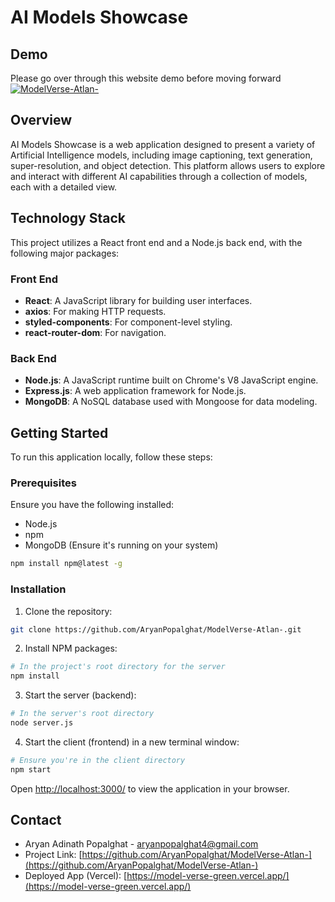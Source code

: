 # AI Models Showcase

## Demo
Please go over through this website demo before moving forward
[![ModelVerse-Atlan-](https://img.youtube.com/vi/k5FJYQ9SfPA)](https://www.youtube.com/watch?v=k5FJYQ9SfPA)

## Overview

AI Models Showcase is a web application designed to present a variety of Artificial Intelligence models, including image captioning, text generation, super-resolution, and object detection. This platform allows users to explore and interact with different AI capabilities through a collection of models, each with a detailed view.

## Technology Stack

This project utilizes a React front end and a Node.js back end, with the following major packages:

### Front End
- **React**: A JavaScript library for building user interfaces.
- **axios**: For making HTTP requests.
- **styled-components**: For component-level styling.
- **react-router-dom**: For navigation.

### Back End
- **Node.js**: A JavaScript runtime built on Chrome's V8 JavaScript engine.
- **Express.js**: A web application framework for Node.js.
- **MongoDB**: A NoSQL database used with Mongoose for data modeling.

## Getting Started

To run this application locally, follow these steps:

### Prerequisites

Ensure you have the following installed:
- Node.js
- npm
- MongoDB (Ensure it's running on your system)

```sh
npm install npm@latest -g
```

### Installation

1. Clone the repository:
```sh
git clone https://github.com/AryanPopalghat/ModelVerse-Atlan-.git
```

2. Install NPM packages:
```sh
# In the project's root directory for the server
npm install
```

3. Start the server (backend):
```sh
# In the server's root directory
node server.js
```

4. Start the client (frontend) in a new terminal window:
```sh
# Ensure you're in the client directory
npm start
```

Open [http://localhost:3000/](http://localhost:3000/) to view the application in your browser.


## Contact

- Aryan Adinath Popalghat - [aryanpopalghat4@gmail.com](aryanpopalghat4@gmail.com) 
- Project Link: [https://github.com/AryanPopalghat/ModelVerse-Atlan-](https://github.com/AryanPopalghat/ModelVerse-Atlan-)
- Deployed App (Vercel): [https://model-verse-green.vercel.app/](https://model-verse-green.vercel.app/)

